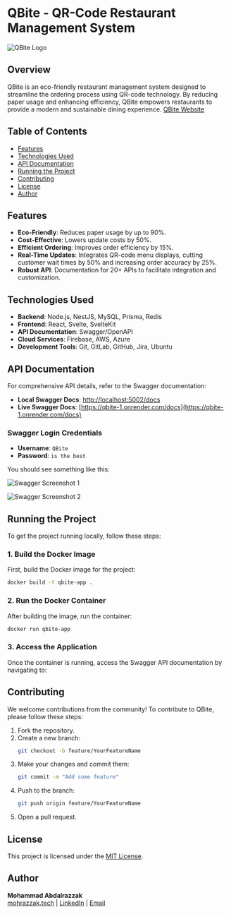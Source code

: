 

# QBite - QR-Code Restaurant Management System

![QBite Logo](https://qbite-client-husseinhajghazals-projects.vercel.app/_next/image?url=%2Flogo%2F5.png&w=256&q=75)
## Overview

QBite is an eco-friendly restaurant management system designed to streamline the ordering process using QR-code technology. By reducing paper usage and enhancing efficiency, QBite empowers restaurants to provide a modern and sustainable dining experience.
[QBite Website](https://qbite-client-husseinhajghazals-projects.vercel.app/) 

## Table of Contents
- [Features](#features)
- [Technologies Used](#technologies-used)
- [API Documentation](#api-documentation)
- [Running the Project](#running-the-project)
- [Contributing](#contributing)
- [License](#license)
- [Author](#author)

## Features
- **Eco-Friendly**: Reduces paper usage by up to 90%.
- **Cost-Effective**: Lowers update costs by 50%.
- **Efficient Ordering**: Improves order efficiency by 15%.
- **Real-Time Updates**: Integrates QR-code menu displays, cutting customer wait times by 50% and increasing order accuracy by 25%.
- **Robust API**: Documentation for 20+ APIs to facilitate integration and customization.

## Technologies Used
- **Backend**: Node.js, NestJS, MySQL, Prisma, Redis
- **Frontend**: React, Svelte, SvelteKit
- **API Documentation**: Swagger/OpenAPI
- **Cloud Services**: Firebase, AWS, Azure
- **Development Tools**: Git, GitLab, GitHub, Jira, Ubuntu

## API Documentation

For comprehensive API details, refer to the Swagger documentation:


>
>
- **Local Swagger Docs**: [http://localhost:5002/docs](http://localhost:5002/docs)
- **Live Swagger Docs**: [https://qbite-1.onrender.com/docs](https://qbite-1.onrender.com/docs)

###  Swagger Login Credentials

- **Username**: `QBite`
- **Password**: `is the best`

You should see something like this:

![Swagger Screenshot 1](https://i.ibb.co/2NjBsKz/image.png)

![Swagger Screenshot 2](https://i.ibb.co/47QcMjj/image.png)



## Running the Project

To get the project running locally, follow these steps:

### 1. Build the Docker Image

First, build the Docker image for the project:

```bash
docker build -t qbite-app .
```

### 2. Run the Docker Container

After building the image, run the container:

```bash
docker run qbite-app
```

### 3. Access the Application

Once the container is running, access the Swagger API documentation by navigating to:


## Contributing

We welcome contributions from the community! To contribute to QBite, please follow these steps:

1. Fork the repository.
2. Create a new branch:
   ```bash
   git checkout -b feature/YourFeatureName
   ```
3. Make your changes and commit them:
   ```bash
   git commit -m "Add some feature"
   ```
4. Push to the branch:
   ```bash
   git push origin feature/YourFeatureName
   ```
5. Open a pull request.

## License

This project is licensed under the [MIT License](LICENSE).

## Author

**Mohammad Abdalrazzak**  
[mohrazzak.tech](https://mohrazzak.tech) | [LinkedIn](https://linkedin.com/in/mohrazzak7) | [Email](mailto:mohrazzak7@gmail.com)

